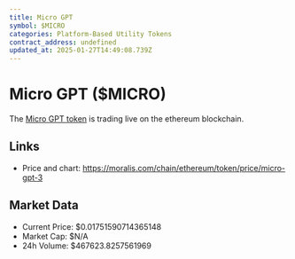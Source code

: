 ```yaml
---
title: Micro GPT
symbol: $MICRO
categories: Platform-Based Utility Tokens
contract_address: undefined
updated_at: 2025-01-27T14:49:08.739Z
---
```


# Micro GPT ($MICRO)
The [Micro GPT token](https://moralis.com/chain/ethereum/token/price/micro-gpt-3) is trading live on the ethereum blockchain.

## Links
- Price and chart: https://moralis.com/chain/ethereum/token/price/micro-gpt-3

## Market Data
- Current Price: $0.01751590714365148
- Market Cap: $N/A
- 24h Volume: $467623.8257561969
